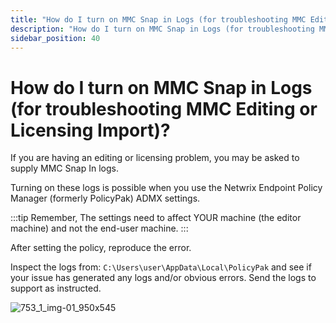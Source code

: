```yaml
---
title: "How do I turn on MMC Snap in Logs (for troubleshooting MMC Editing or Licensing Import)?"
description: "How do I turn on MMC Snap in Logs (for troubleshooting MMC Editing or Licensing Import)?"
sidebar_position: 40
---
```


# How do I turn on MMC Snap in Logs (for troubleshooting MMC Editing or Licensing Import)?

If you are having an editing or licensing problem, you may be asked to supply MMC Snap In logs.

Turning on these logs is possible when you use the Netwrix Endpoint Policy Manager (formerly
PolicyPak) ADMX settings.

:::tip
Remember, The settings need to affect YOUR machine (the editor machine) and not the end-user
machine.
:::


After setting the policy, reproduce the error.

Inspect the logs from: `C:\Users\user\AppData\Local\PolicyPak` and see if your issue has generated
any logs and/or obvious errors. Send the logs to support as instructed.

![753_1_img-01_950x545](/images/endpointpolicymanager/troubleshooting/license/753_1_img-01_950x545.webp)
